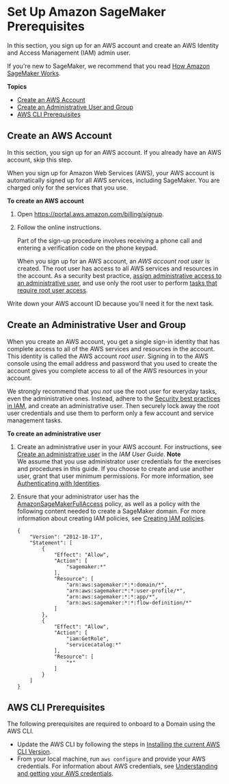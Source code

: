 # Set Up Amazon SageMaker Prerequisites<a name="gs-set-up"></a>

In this section, you sign up for an AWS account and create an AWS Identity and Access Management \(IAM\) admin user\.

If you're new to SageMaker, we recommend that you read [How Amazon SageMaker Works](whatis.md#how-it-works)\.

**Topics**
+ [Create an AWS Account](#gs-account)
+ [Create an Administrative User and Group](#gs-account-user)
+ [AWS CLI Prerequisites](#gs-cli-prereq)

## Create an AWS Account<a name="gs-account"></a>

In this section, you sign up for an AWS account\. If you already have an AWS account, skip this step\.

When you sign up for Amazon Web Services \(AWS\), your AWS account is automatically signed up for all AWS services, including SageMaker\. You are charged only for the services that you use\. 

**To create an AWS account**

1. Open [https://portal\.aws\.amazon\.com/billing/signup](https://portal.aws.amazon.com/billing/signup)\.

1. Follow the online instructions\.

   Part of the sign\-up procedure involves receiving a phone call and entering a verification code on the phone keypad\.

   When you sign up for an AWS account, an *AWS account root user* is created\. The root user has access to all AWS services and resources in the account\. As a security best practice, [assign administrative access to an administrative user](https://docs.aws.amazon.com/singlesignon/latest/userguide/getting-started.html), and use only the root user to perform [tasks that require root user access](https://docs.aws.amazon.com/accounts/latest/reference/root-user-tasks.html)\.

Write down your AWS account ID because you'll need it for the next task\.

## Create an Administrative User and Group<a name="gs-account-user"></a>

When you create an AWS account, you get a single sign\-in identity that has complete access to all of the AWS services and resources in the account\. This identity is called the AWS account *root user*\. Signing in to the AWS console using the email address and password that you used to create the account gives you complete access to all of the AWS resources in your account\. 

We strongly recommend that you *not* use the root user for everyday tasks, even the administrative ones\. Instead, adhere to the [Security best practices in IAM](https://docs.aws.amazon.com/IAM/latest/UserGuide/best-practices.html), and create an administrative user\. Then securely lock away the root user credentials and use them to perform only a few account and service management tasks\.

**To create an administrative user**

1. Create an administrative user in your AWS account\. For instructions, see [Create an administrative user](https://docs.aws.amazon.com/IAM/latest/UserGuide/getting-started_create-admin-group.html) in the *IAM User Guide*\.
**Note**  
We assume that you use administrator user credentials for the exercises and procedures in this guide\. If you choose to create and use another user, grant that user minimum permissions\. For more information, see [Authenticating with Identities](security-iam.md#security_iam_authentication)\.

1. Ensure that your administrator user has the [AmazonSageMakerFullAccess](https://console.aws.amazon.com/iam/home?#/policies/arn:aws:iam::aws:policy/AmazonSageMakerFullAccess) policy, as well as a policy with the following content needed to create a SageMaker domain\. For more information about creating IAM policies, see [Creating IAM policies](https://docs.aws.amazon.com/IAM/latest/UserGuide/access_policies_create.html)\.

   ```
   {
       "Version": "2012-10-17",
       "Statement": [
           {
               "Effect": "Allow",
               "Action": [
                   "sagemaker:*"
               ],
               "Resource": [
                   "arn:aws:sagemaker:*:*:domain/*",
                   "arn:aws:sagemaker:*:*:user-profile/*",
                   "arn:aws:sagemaker:*:*:app/*",
                   "arn:aws:sagemaker:*:*:flow-definition/*"
               ]
           },
           {
               "Effect": "Allow",
               "Action": [
                   "iam:GetRole",
                   "servicecatalog:*"
               ],
               "Resource": [
                   "*"
               ]
           }
       ]
   }
   ```

## AWS CLI Prerequisites<a name="gs-cli-prereq"></a>

The following prerequisites are required to onboard to a Domain using the AWS CLI\.
+  Update the AWS CLI by following the steps in [Installing the current AWS CLI Version](https://docs.aws.amazon.com/cli/latest/userguide/install-cliv1.html#install-tool-bundled)\. 
+  From your local machine, run `aws configure` and provide your AWS credentials\. For information about AWS credentials, see [Understanding and getting your AWS credentials](https://docs.aws.amazon.com/general/latest/gr/aws-sec-cred-types.html)\. 